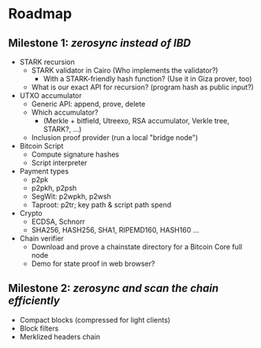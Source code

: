 # Roadmap

## Milestone 1: *zerosync instead of IBD*

- STARK recursion
	- STARK validator in Cairo (Who implements the validator?)
		- With a STARK-friendly hash function? (Use it in Giza prover, too)
	- What is our exact API for recursion? (program hash as public input?)
- UTXO accumulator
	- Generic API: append, prove, delete
	- Which accumulator?
		- (Merkle + bitfield, Utreexo, RSA accumulator, Verkle tree, STARK?, ...)
	- Inclusion proof provider (run a local "bridge node")
- Bitcoin Script
	- Compute signature hashes
	- Script interpreter
- Payment types
	- p2pk
	- p2pkh, p2psh
	- SegWit: p2wpkh, p2wsh
	- Taproot: p2tr; key path & script path spend
- Crypto
	- ECDSA, Schnorr
	- SHA256, HASH256, SHA1, RIPEMD160, HASH160 ...
- Chain verifier
	- Download and prove a chainstate directory for a Bitcoin Core full node
	- Demo for state proof in web browser?

## Milestone 2: *zerosync and scan the chain efficiently*

- Compact blocks (compressed for light clients)
- Block filters
- Merklized headers chain
